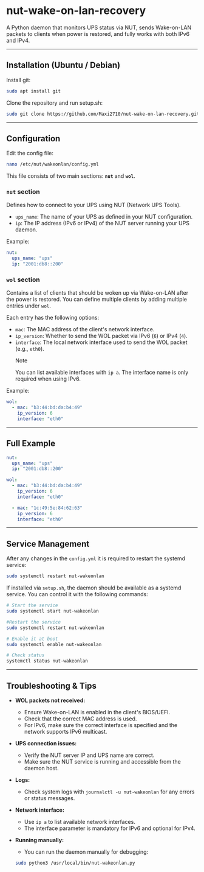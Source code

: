 # nut-wake-on-lan-recovery
A Python daemon that monitors UPS status via NUT, sends Wake-on-LAN packets to clients when power is restored, and fully works with both IPv6 and IPv4.

---

## Installation (Ubuntu / Debian)

Install git:

```bash
sudo apt install git
```

Clone the repository and run setup.sh:

```bash
sudo git clone https://github.com/Maxi2710/nut-wake-on-lan-recovery.git && cd nut-wake-on-lan-recovery && bash setup.sh
```

---

## Configuration

Edit the config file:

```bash
nano /etc/nut/wakeonlan/config.yml
```

This file consists of two main sections: **`nut`** and **`wol`**.


### `nut` section
Defines how to connect to your UPS using NUT (Network UPS Tools).

- `ups_name`: The name of your UPS as defined in your NUT configuration.
- `ip`: The IP address (IPv6 or IPv4) of the NUT server running your UPS daemon.

Example:

```yaml
nut:
  ups_name: "ups"
  ip: "2001:db8::200"
```


### `wol` section
Contains a list of clients that should be woken up via Wake-on-LAN after the power is restored. You can define multiple clients by adding multiple entries under `wol`.

Each entry has the following options:

- `mac`: The MAC address of the client's network interface.
- `ip_version`: Whether to send the WOL packet via IPv6 (`6`) or IPv4 (`4`).
- `interface`: The local network interface used to send the WOL packet (e.g., `eth0`).
  > [!NOTE] 
  > You can list available interfaces with `ip a`.
  > The interface name is only required when using IPv6.

Example:

```yaml
wol:
  - mac: "b3:44:bd:da:b4:49"
    ip_version: 6
    interface: "eth0"
```

---

## Full Example

```yaml
nut:
  ups_name: "ups"
  ip: "2001:db8::200"

wol:
  - mac: "b3:44:bd:da:b4:49"
    ip_version: 6
    interface: "eth0"

  - mac: "1c:49:5e:84:62:63"
    ip_version: 6
    interface: "eth0"
```

---

## Service Management
After any changes in the `config.yml` it is required to restart the systemd service:
```bash
sudo systemctl restart nut-wakeonlan
```

If installed via `setup.sh`, the daemon should be available as a systemd service. You can control it with the following commands:

```bash
# Start the service
sudo systemctl start nut-wakeonlan

#Restart the service
sudo systemctl restart nut-wakeonlan

# Enable it at boot
sudo systemctl enable nut-wakeonlan

# Check status
systemctl status nut-wakeonlan
```

---

## Troubleshooting & Tips


- **WOL packets not received:**
  - Ensure Wake-on-LAN is enabled in the client's BIOS/UEFI.
  - Check that the correct MAC address is used.
  - For IPv6, make sure the correct interface is specified and the network supports IPv6 multicast.

- **UPS connection issues:**
  - Verify the NUT server IP and UPS name are correct.
  - Make sure the NUT service is running and accessible from the daemon host.

- **Logs:**
  - Check system logs with `journalctl -u nut-wakeonlan` for any errors or status messages.

- **Network interface:**
  - Use `ip a` to list available network interfaces.
  - The interface parameter is mandatory for IPv6 and optional for IPv4.

- **Running manually:**
  - You can run the daemon manually for debugging:
  ```bash
  sudo python3 /usr/local/bin/nut-wakeonlan.py
  ```
